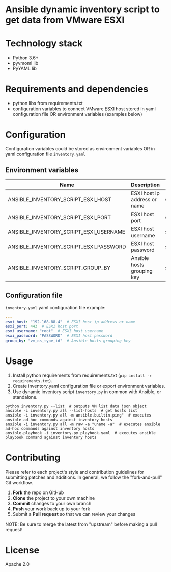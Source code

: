 # Ansible dynamic inventory script to get data from VMware ESXI


# Technology stack
- Python 3.6+
- pyvmomi lib
- PyYAML lib


# Requirements and dependencies
- python libs from requirements.txt  
- configuration variables to connect VMware ESXI host stored in yaml configuration file OR environment variables (examples below)  


# Configuration
Configuration variables could be stored as environment variables OR in yaml configuration file `inventory.yaml` 

## Environment variables
| Name | Description | Type | Default | Required |
|------|-------------|------|---------|:--------:|
|ANSIBLE_INVENTORY_SCRIPT_ESXI_HOST|ESXI host ip address or name|string||Yes|
|ANSIBLE_INVENTORY_SCRIPT_ESXI_PORT|ESXI host port|string||Yes|
|ANSIBLE_INVENTORY_SCRIPT_ESXI_USERNAME|ESXI host username|string||Yes|
|ANSIBLE_INVENTORY_SCRIPT_ESXI_PASSWORD|ESXI host password|string||Yes|
|ANSIBLE_INVENTORY_SCRIPT_GROUP_BY|Ansible hosts grouping key|string|`vm_os_type_id`|No|

## Configuration file
`inventory.yaml` yaml configuration file example:
```yaml
---
esxi_host: "192.168.88.4"  # ESXI host ip address or name
esxi_port: 443  # ESXI host port
esxi_username: "root"  # ESXI host username
esxi_password: "PASSWORD"  # ESXI host password
group_by: "vm_os_type_id"  # Ansible hosts grouping key
```


# Usage
1. Install python requirements from requirements.txt (`pip install -r requirements.txt`).  
2. Create inventory.yaml configuration file or export environment variables.  
3. Use dynamic inventory script `inventory.py` in common with Ansible, or standalone.  
```
python inventory.py --list  # outputs VM list data json object
ansible -i inventory.py all --list-hosts  # get hosts list
ansible -i inventory.py all -m ansible.builtin.ping"  # executes ansible ad-hoc commands against inventory hosts
ansible -i inventory.py all -m raw -a "uname -a"  # executes ansible ad-hoc commands against inventory hosts
ansible-playbook -i inventory.py playbook.yaml  # executes ansible playbook command against inventory hosts
```


# Contributing
Please refer to each project's style and contribution guidelines for submitting patches and additions. In general, we follow the "fork-and-pull" Git workflow.

 1. **Fork** the repo on GitHub
 2. **Clone** the project to your own machine
 3. **Commit** changes to your own branch
 4. **Push** your work back up to your fork
 5. Submit a **Pull request** so that we can review your changes

NOTE: Be sure to merge the latest from "upstream" before making a pull request!


# License
Apache 2.0